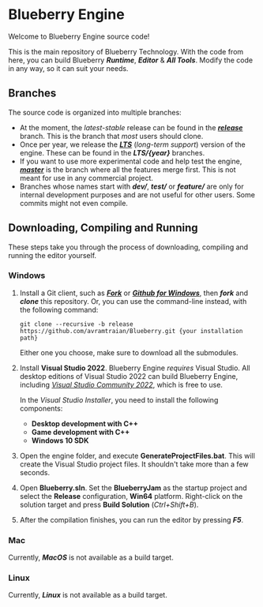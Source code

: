 # Blueberry Engine

Welcome to Blueberry Engine source code!

This is the main repository of Blueberry Technology. With the code from here, you can build Blueberry ***Runtime***, ***Editor*** & ***All Tools***. Modify the code in any way, so it can suit your needs.

## Branches

The source code is organized into multiple branches:
*    At the moment, the *latest-stable* release can be found in the [***release***](https://github.com/avramtraian/Blueberry/tree/release) branch. This is the branch that *most* users should clone.
*    Once per year, we release the [***LTS***](https://github.com/avramtraian/Blueberry/tree/LTS/2022) (*long-term support*) version of the engine. These can be found in the ***LTS/{year}*** branches.
*    If you want to use more experimental code and help test the engine, [***master***](https://github.com/avramtraian/Blueberry/tree/master) is the branch where all the features merge first. This is not meant for use in any commercial project.
*    Branches whose names start with ***dev/***, ***test/*** or ***feature/*** are only for internal development purposes and are not useful for other users. Some commits might not even compile.
 
## Downloading, Compiling and Running
 
 These steps take you through the process of downloading, compiling and running the editor yourself.
 
### Windows

1.    Install a Git client, such as [***Fork***](https://git-fork.com/) or [***Github for Windows***](https://desktop.github.com/), then ***fork*** and ***clone*** this repository. Or, you can use the command-line instead, with the following command:
      
      ```
      git clone --recursive -b release https://github.com/avramtraian/Blueberry.git {your installation path}
      ```

      Either one you choose, make sure to download all the submodules.
      
2.    Install **Visual Studio 2022**. Blueberry Engine *requires* Visual Studio. All desktop editions of Visual Studio 2022 can build Blueberry Engine, including [*Visual Studio Community 2022*](https://visualstudio.microsoft.com/vs/community/), which is free to use.

      In the *Visual Studio Installer*, you need to install the following components:
      * **Desktop development with C++**
      * **Game development with C++**
      * **Windows 10 SDK**
      
3.    Open the engine folder, and execute **GenerateProjectFiles.bat**. This will create the Visual Studio project files. It shouldn't take more than a few seconds.

4.    Open **Blueberry.sln**. Set the **BlueberryJam** as the startup project and select the **Release** configuration, **Win64** platform. Right-click on the solution target and press **Build Solution** (*Ctrl+Shift+B*).

5.    After the compilation finishes, you can run the editor by pressing ***F5***.

### Mac

Currently, ***MacOS*** is not available as a build target.

### Linux

Currently, ***Linux*** is not available as a build target.